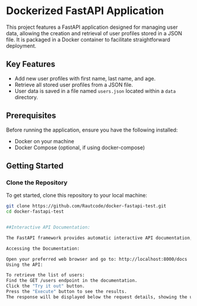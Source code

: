 # Dockerized FastAPI Application

This project features a FastAPI application designed for managing user data, allowing the creation and retrieval of user profiles stored in a JSON file. It is packaged in a Docker container to facilitate straightforward deployment.

## Key Features

- Add new user profiles with first name, last name, and age.
- Retrieve all stored user profiles from a JSON file.
- User data is saved in a file named `users.json` located within a `data` directory.

## Prerequisites

Before running the application, ensure you have the following installed:

- Docker on your machine
- Docker Compose (optional, if using docker-compose)

## Getting Started

### Clone the Repository

To get started, clone this repository to your local machine:

```bash
git clone https://github.com/Rautcode/docker-fastapi-test.git
cd docker-fastapi-test


##Interactive API Documentation:

The FastAPI framework provides automatic interactive API documentation, allowing you to easily test the available endpoints.

Accessing the Documentation:

Open your preferred web browser and go to: http://localhost:8000/docs
Using the API:

To retrieve the list of users:
Find the GET /users endpoint in the documentation.
Click the "Try it out" button.
Press the "Execute" button to see the results.
The response will be displayed below the request details, showing the user information pulled from the users.json file.
